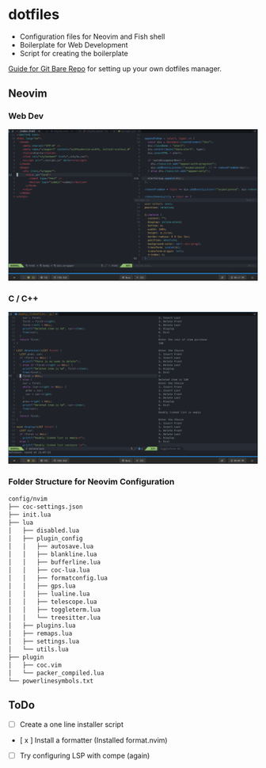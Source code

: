 # dotfiles

- Configuration files for Neovim and Fish shell
- Boilerplate for Web Development
- Script for creating the boilerplate

[Guide for Git Bare Repo](https://www.atlassian.com/git/tutorials/dotfiles) for setting up your own dotfiles manager.

## Neovim 

### Web Dev
![Web Development Screenshot](web_dev_sc.png "Neovim for web dev")

### C / C++
![C/C++ development Screenshot](cAndC++_sc.png "Neovim for c/c++ with output")

### Folder Structure for Neovim Configuration
```
config/nvim
├── coc-settings.json
├── init.lua
├── lua
│   ├── disabled.lua
│   ├── plugin_config
│   │   ├── autosave.lua
│   │   ├── blankline.lua
│   │   ├── bufferline.lua
│   │   ├── coc-lua.lua
│   │   ├── formatconfig.lua
│   │   ├── gps.lua
│   │   ├── lualine.lua
│   │   ├── telescope.lua
│   │   ├── toggleterm.lua
│   │   └── treesitter.lua
│   ├── plugins.lua
│   ├── remaps.lua
│   ├── settings.lua
│   └── utils.lua
├── plugin
│   ├── coc.vim
│   └── packer_compiled.lua
└── powerlinesymbols.txt
```

## ToDo

- [  ] Create a one line installer script
- [ x ] Install a formatter (Installed format.nvim)
- [  ] Try configuring LSP with compe (again)

